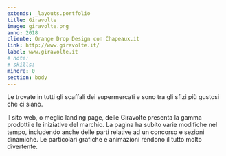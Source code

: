 ```yaml
---
extends: _layouts.portfolio
title: Giravolte
image: giravolte.png
anno: 2018
cliente: Orange Drop Design con Chapeaux.it
link: http://www.giravolte.it/
label: www.giravolte.it
# note: 
# skills: 
minore: 0
section: body
---
```


Le trovate in tutti gli scaffali dei supermercati e sono tra gli sfizi più gustosi che ci siano.

Il sito web, o meglio landing page, delle Giravolte presenta la gamma prodotti e le iniziative del marchio. La pagina ha subito varie modifiche nel tempo, includendo anche delle parti relative ad un concorso e sezioni dinamiche. Le particolari grafiche e animazioni rendono il tutto molto divertente.